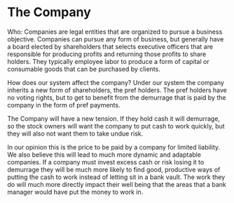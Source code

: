 # The Company

Who: Companies are legal entities that are organized to pursue a business objective.  Companies can pursue any form of business, but generally have a board elected by shareholders that selects executive officers that are responsible for producing profits and returning those profits to share holders.  They typically employee labor to produce a form of capital or consumable goods that can be purchased by clients.

How does our system affect the company?  Under our system the company inherits a new form of shareholders, the pref holders.  The pref holders have no voting rights, but to get to benefit from the demurrage that is paid by the company in the form of pref payments.

The Company will have a new tension.  If they hold cash it will demurrage, so the stock owners will want the company to put cash to work quickly, but they will also not want them to take undue risk.

In our opinion this is the price to be paid by a company for limited liability.  We also believe this will lead to much more dynamic and adaptable companies. If a company must invest excess cash or risk losing it to demurrage they will be much more likely to find good, productive ways of putting the cash to work instead of letting sit in a bank vault.  The work they do will much more directly impact their well being that the areas that a bank manager would have put the money to work in.
